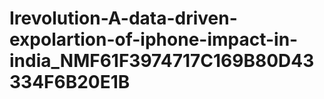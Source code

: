 # Irevolution-A-data-driven-expolartion-of-iphone-impact-in-india_NMF61F3974717C169B80D43334F6B20E1B
